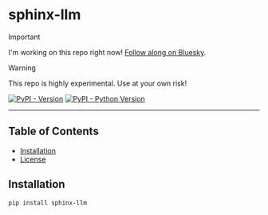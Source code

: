 # sphinx-llm

> [!IMPORTANT]  
> I'm working on this repo right now! [Follow along on Bluesky](https://bsky.app/profile/jacobtomlinson.dev/post/3lbyqcr6enc2q).


> [!WARNING]  
> This repo is highly experimental. Use at your own risk!

[![PyPI - Version](https://img.shields.io/pypi/v/sphinx-llm.svg)](https://pypi.org/project/sphinx-llm)
[![PyPI - Python Version](https://img.shields.io/pypi/pyversions/sphinx-llm.svg)](https://pypi.org/project/sphinx-llm)

-----

## Table of Contents

- [Installation](#installation)
- [License](#license)

## Installation

```console
pip install sphinx-llm
```
